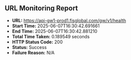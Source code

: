 ## URL Monitoring Report

- **URL:** https://api-gw1-prod1.fisglobal.com/gw/v1/health
- **Start Time:** 2025-06-07T16:30:42.691661
- **End Time:** 2025-06-07T16:30:42.881210
- **Total Time Taken:** 0.189549 seconds
- **HTTP Status Code:** 200
- **Status:** Success
- **Failure Reason:** N/A
